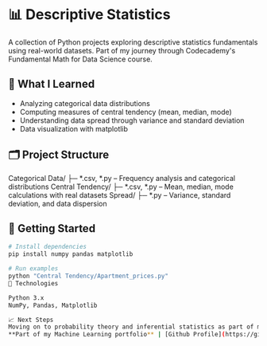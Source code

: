 # 📊 Descriptive Statistics

A collection of Python projects exploring descriptive statistics fundamentals using real-world datasets. Part of my journey through Codecademy's Fundamental Math for Data Science course.

## 🎯 What I Learned
- Analyzing categorical data distributions
- Computing measures of central tendency (mean, median, mode)
- Understanding data spread through variance and standard deviation
- Data visualization with matplotlib

## 🗂️ Project Structure
Categorical Data/
├─ *.csv, *.py – Frequency analysis and categorical distributions
Central Tendency/
├─ *.csv, *.py – Mean, median, mode calculations with real datasets
Spread/
├─ *.py – Variance, standard deviation, and data dispersion

## 🚀 Getting Started
```bash
# Install dependencies
pip install numpy pandas matplotlib

# Run examples
python "Central Tendency/Apartment_prices.py"
🔧 Technologies

Python 3.x
NumPy, Pandas, Matplotlib

📈 Next Steps
Moving on to probability theory and inferential statistics as part of my 12-month AI/ML learning roadmap.
**Part of my Machine Learning portfolio** | [Github Profile](https://github.com/AGButt04) | [LinkedIn](https://www.linkedin.com/in/abdul-ghani-butt-290056338/)
